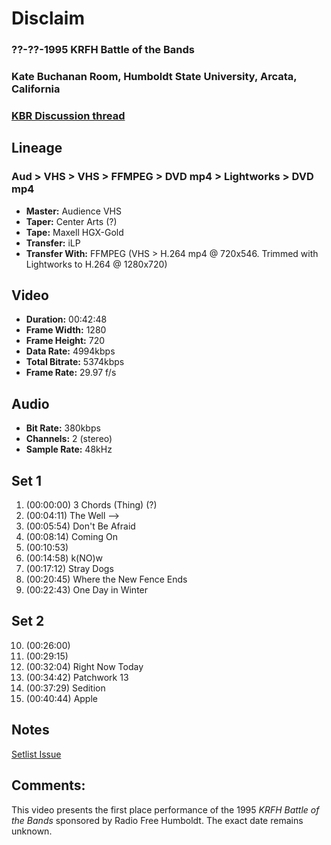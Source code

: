 # Disclaim
### ??-??-1995 KRFH Battle of the Bands
### Kate Buchanan Room, Humboldt State University, Arcata, California
### [KBR Discussion thread](https://github.com/iLPdev/disclaim/discussions/16) 

## Lineage
### Aud > VHS > VHS > FFMPEG > DVD mp4 > Lightworks > DVD mp4

* **Master:** Audience VHS 
* **Taper:** Center Arts (?)
* **Tape:** Maxell HGX-Gold
* **Transfer:** iLP
* **Transfer With:** FFMPEG (VHS > H.264 mp4 @ 720x546. Trimmed with Lightworks to H.264 @ 1280x720)  

## Video
* **Duration:** 00:42:48
* **Frame Width:** 1280
* **Frame Height:** 720
* **Data Rate:** 4994kbps
* **Total Bitrate:** 5374kbps
* **Frame Rate:** 29.97 f/s

## Audio
* **Bit Rate:** 380kbps
* **Channels:** 2 (stereo)
* **Sample Rate:** 48kHz

## Set 1

1. (00:00:00) 3 Chords (Thing) (?)
2. (00:04:11) The Well -->
3. (00:05:54) Don't Be Afraid
4. (00:08:14) Coming On
5. (00:10:53) 
6. (00:14:58) k(NO)w
7. (00:17:12) Stray Dogs
8. (00:20:45) Where the New Fence Ends
9. (00:22:43) One Day in Winter

## Set 2

10. (00:26:00)
11. (00:29:15)
12. (00:32:04) Right Now Today
13. (00:34:42) Patchwork 13
14. (00:37:29) Sedition
15. (00:40:44) Apple

## Notes
[Setlist Issue](https://github.com/iLPdev/disclaim/issues/10)

## Comments:
This video presents the first place performance of the 1995 _KRFH Battle of the Bands_ sponsored by Radio Free Humboldt. The exact date remains unknown. 
